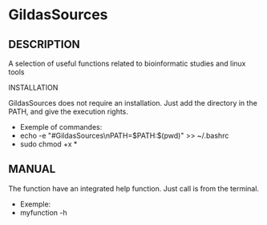 

<h1>GildasSources</h1>



<h2>DESCRIPTION</h2>

<p>A selection of useful functions related to bioinformatic studies and linux tools</p>



INSTALLATION

<p>GildasSources does not require an installation. Just add the directory in the PATH, and give the execution rights.</p>
<ul>
<li>Exemple of commandes:</li>
<li>echo -e "#GildasSources\nPATH=$PATH:$(pwd)" >> ~/.bashrc</li>
<li>sudo chmod +x *</li>
</ul>


<h2>MANUAL</h2>

<p>The function have an integrated help function. Just call is from the terminal. </p>
<ul>
<li>Exemple:</li>
<li>myfunction -h</li>
</ul>
